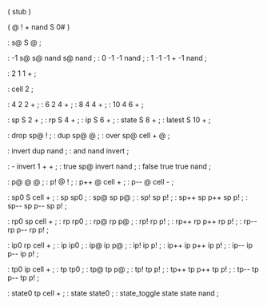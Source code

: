 
( stub )

( @ ! + nand S 0# )

: s@ S @ ;

: -1 s@ s@ nand s@ nand ;
:  0 -1 -1 nand ;
:  1 -1 -1 + -1 nand ;

: 2 1 1 + ;

: cell 2 ;

: 4 2 2 + ;
: 6 2 4 + ;
: 8 4 4 + ;
: 10 4 6 + ;


: sp S 2 + ;
: rp S 4 + ;
: ip S 6 + ;
: state S 8 + ;
: latest S 10 + ;

: drop sp@ ! ;
: dup  sp@ @ ;
: over sp@ cell + @ ;

: invert dup nand ;
: and nand invert ;

: - invert 1 + + ;
: true sp@ invert nand ; 
: false true true nand ; 

: p@ @ @ ;
: p! @ ! ;
: p++ @ cell + ;
: p-- @ cell - ;

: sp0 S cell + ;
: sp sp0 ;
: sp@ sp p@ ;
: sp! sp p! ;
: sp++ sp p++ sp p! ;
: sp-- sp p-- sp p! ;

: rp0 sp cell + ;
: rp rp0 ;
: rp@ rp p@ ;
: rp! rp p! ;
: rp++ rp p++ rp p! ;
: rp-- rp p-- rp p! ;

: ip0 rp cell + ;
: ip ip0 ;
: ip@ ip p@ ;
: ip! ip p! ;
: ip++ ip p++ ip p! ;
: ip-- ip p-- ip p! ;

: tp0 ip cell + ;
: tp tp0 ;
: tp@ tp p@ ;
: tp! tp p! ;
: tp++ tp p++ tp p! ;
: tp-- tp p-- tp p! ;

: state0 tp cell + ;
: state state0 ;
: state_toggle state state nand ;



